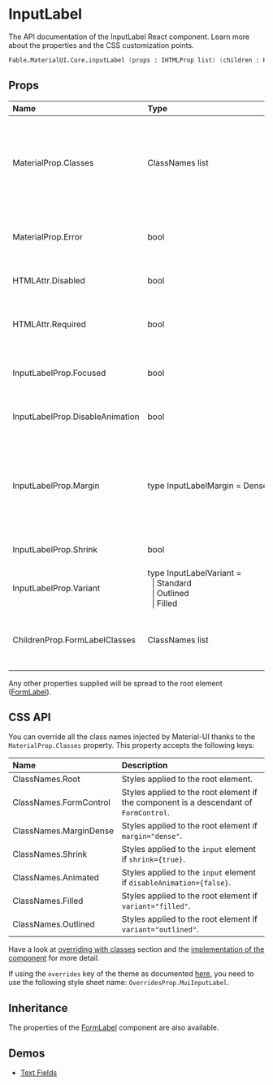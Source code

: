 # InputLabel

<p class="description">The API documentation of the InputLabel React component. Learn more about the properties and the CSS customization points.</p>

```fsharp
Fable.MaterialUI.Core.inputLabel (props : IHTMLProp list) (children : ReactElement list) : ReactElement
```



## Props

| Name | Type | Default | Description |
|:-----|:-----|:--------|:------------|
| <span class="prop-name">MaterialProp.Classes</span> | <span class="prop-type">ClassNames list</span> |   | Override or extend the styles applied to the component.  See CSS API below for more details.  |
| <span class="prop-name">MaterialProp.Error</span> | <span class="prop-type">bool</span> |   | If `true`, the label will be displayed in an error state. |
| <span class="prop-name">HTMLAttr.Disabled</span> | <span class="prop-type">bool</span> |   | If `true`, apply disabled class. |
| <span class="prop-name">HTMLAttr.Required</span> | <span class="prop-type">bool</span> |   | if `true`, the label will indicate that the input is required. |
| <span class="prop-name">InputLabelProp.Focused</span> | <span class="prop-type">bool</span> |   | If `true`, the input of this label is focused. |
| <span class="prop-name">InputLabelProp.DisableAnimation</span> | <span class="prop-type">bool</span> | <span class="prop-default">false</span> | If `true`, the transition animation is disabled. |
| <span class="prop-name">InputLabelProp.Margin</span> | <span class="prop-type">type&nbsp;InputLabelMargin&nbsp;=&nbsp;Dense<br></span> |   | If `Dense`, will adjust vertical spacing. This is normally obtained via context from FormControl. |
| <span class="prop-name">InputLabelProp.Shrink</span> | <span class="prop-type">bool</span> |   | If `true`, the label is shrunk. |
| <span class="prop-name">InputLabelProp.Variant</span> | <span class="prop-type">type&nbsp;InputLabelVariant&nbsp;=<br>&nbsp;&nbsp;&#124;&nbsp;Standard<br>&nbsp;&nbsp;&#124;&nbsp;Outlined<br>&nbsp;&nbsp;&#124;&nbsp;Filled<br></span> |   | The variant to use. |
| <span class="prop-name">ChildrenProp.FormLabelClasses</span> | <span class="prop-type">ClassNames list</span> |   | `classes` property applied to the [`FormLabel`](#/api/form-label) element. |

Any other properties supplied will be spread to the root element ([FormLabel](#/api/form-label)).

## CSS API

You can override all the class names injected by Material-UI thanks to the `MaterialProp.Classes` property.
This property accepts the following keys:


| Name | Description |
|:-----|:------------|
| <span class="prop-name">ClassNames.Root</span> | Styles applied to the root element.
| <span class="prop-name">ClassNames.FormControl</span> | Styles applied to the root element if the component is a descendant of `FormControl`.
| <span class="prop-name">ClassNames.MarginDense</span> | Styles applied to the root element if `margin="dense"`.
| <span class="prop-name">ClassNames.Shrink</span> | Styles applied to the `input` element if `shrink={true}`.
| <span class="prop-name">ClassNames.Animated</span> | Styles applied to the `input` element if `disableAnimation={false}`.
| <span class="prop-name">ClassNames.Filled</span> | Styles applied to the root element if `variant="filled"`.
| <span class="prop-name">ClassNames.Outlined</span> | Styles applied to the root element if `variant="outlined"`.

Have a look at [overriding with classes](#/customization/overrides) section
and the [implementation of the component](https://github.com/mui-org/material-ui/tree/master/packages/material-ui/src/InputLabel/InputLabel.js)
for more detail.

If using the `overrides` key of the theme as documented
[here](#/customization/themes),
you need to use the following style sheet name: `OverridesProp.MuiInputLabel`.

## Inheritance

The properties of the [FormLabel](#/api/form-label) component are also available.
<!-- You can take advantage of this behavior to [target nested components](/guides/api/#spread). -->

## Demos

- [Text Fields](/demos/text-fields/)

